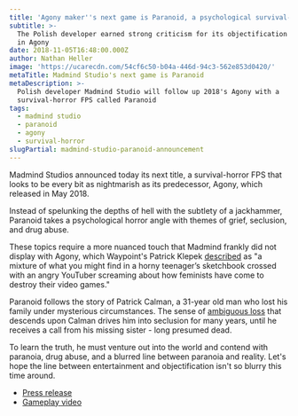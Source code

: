 ```yaml
---
title: 'Agony maker''s next game is Paranoid, a psychological survival-horror FPS'
subtitle: >-
  The Polish developer earned strong criticism for its objectification of women
  in Agony
date: 2018-11-05T16:48:00.000Z
author: Nathan Heller
image: 'https://ucarecdn.com/54cf6c50-b04a-446d-94c3-562e853d0420/'
metaTitle: Madmind Studio's next game is Paranoid
metaDescription: >-
  Polish developer Madmind Studio will follow up 2018's Agony with a
  survival-horror FPS called Paranoid
tags:
  - madmind studio
  - paranoid
  - agony
  - survival-horror
slugPartial: madmind-studio-paranoid-announcement
---
```

Madmind Studios announced today its next title, a survival-horror FPS that looks to be every bit as nightmarish as its predecessor, Agony, which released in May 2018. 

Instead of spelunking the depths of hell with the subtlety of a jackhammer, Paranoid takes a psychological horror angle with themes of grief, seclusion, and drug abuse. 

These topics require a more nuanced touch that Madmind frankly did not display with Agony, which Waypoint's Patrick Klepek [described](https://waypoint.vice.com/en_us/article/3k45an/agony-a-game-about-dehumanizing-women-isnt-just-bad-its-toxic) as "a mixture of what you might find in a horny teenager’s sketchbook crossed with an angry YouTuber screaming about how feminists have come to destroy their video games."

Paranoid follows the story of Patrick Calman, a 31-year old man who lost his family under mysterious circumstances. The sense of [ambiguous loss](https://en.wikipedia.org/wiki/Ambiguous_loss) that descends upon Calman drives him into seclusion for many years, until he receives a call from his missing sister - long presumed dead.

To learn the truth, he must venture out into the world and contend with paranoia, drug abuse, and a blurred line between paranoia and reality. Let's hope the line between entertainment and objectification isn't so blurry this time around.

* [Press release](http://www.gamasutra.com/view/pressreleases/329979/Paranoid_Announcement_and_Agony_UNRATED_premiere.php)
* [Gameplay video](https://youtu.be/qvHqGZ5GFqE)
